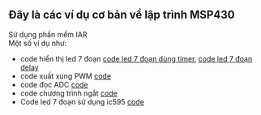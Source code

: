 ## Đây là các ví dụ cơ bản về lập trình MSP430
Sử dụng phần mềm IAR
<br/>
Một số ví dụ như:
- code hiển thị led 7 đoạn [code led 7 đoạn dùng timer](/7doan_timer), [code led 7 đoạn delay](/7doan2)
- code xuất xung PWM [code](/pwm)
- code đọc ADC [code](/adc2)
- code chương trình ngắt [code](/ngat)
- Code led 7 đoạn sử dụng ic595 [code](https://github.com/HuuPhuoc2411/MSP430-BASIC/tree/main/4led7%20595)
